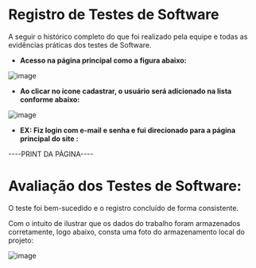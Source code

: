 # Registro de Testes de Software

A seguir o histórico completo do que foi realizado pela equipe e todas as evidências práticas dos testes de Software.


-  **Acesso na página principal como a figura abaixo:**

![image](https://github.com/ICEI-PUC-Minas-PMV-ADS/pmv-ads-2023-1-e1-proj-web-t06-musica/assets/127213695/c3e4d9a5-5253-4f7c-bf78-3930f078e6eb)


-  **Ao clicar no ícone cadastrar, o usuário será adicionado na lista conforme abaixo:**

![image](https://github.com/ICEI-PUC-Minas-PMV-ADS/pmv-ads-2023-1-e1-proj-web-t06-musica/assets/127213695/a17db86e-b517-4620-ad2d-9c30ca51b3cc)

-  **EX: Fiz login com e-mail e senha e fui direcionado para a página principal do site :**

----PRINT DA PÁGINA----

# Avaliação dos Testes de Software:

O teste foi bem-sucedido e o registro concluído de forma consistente.

Com o intuito de ilustrar que os dados do trabalho foram armazenados corretamente, logo abaixo, consta uma foto do armazenamento local do projeto:

![image](https://github.com/ICEI-PUC-Minas-PMV-ADS/pmv-ads-2023-1-e1-proj-web-t06-musica/assets/126628545/7a6bd964-3833-4844-854e-2b921438e59a)
